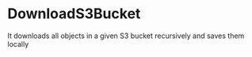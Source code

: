 # DownloadS3Bucket
It downloads all objects in a given S3 bucket recursively and saves them locally
